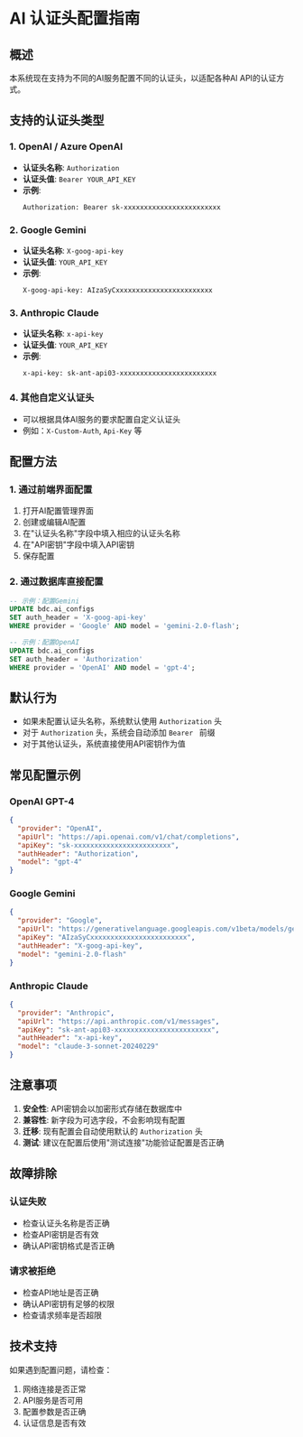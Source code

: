 # AI 认证头配置指南

## 概述

本系统现在支持为不同的AI服务配置不同的认证头，以适配各种AI API的认证方式。

## 支持的认证头类型

### 1. OpenAI / Azure OpenAI
- **认证头名称**: `Authorization`
- **认证头值**: `Bearer YOUR_API_KEY`
- **示例**: 
  ```
  Authorization: Bearer sk-xxxxxxxxxxxxxxxxxxxxxxxx
  ```

### 2. Google Gemini
- **认证头名称**: `X-goog-api-key`
- **认证头值**: `YOUR_API_KEY`
- **示例**:
  ```
  X-goog-api-key: AIzaSyCxxxxxxxxxxxxxxxxxxxxxxxx
  ```

### 3. Anthropic Claude
- **认证头名称**: `x-api-key`
- **认证头值**: `YOUR_API_KEY`
- **示例**:
  ```
  x-api-key: sk-ant-api03-xxxxxxxxxxxxxxxxxxxxxxxx
  ```

### 4. 其他自定义认证头
- 可以根据具体AI服务的要求配置自定义认证头
- 例如：`X-Custom-Auth`, `Api-Key` 等

## 配置方法

### 1. 通过前端界面配置

1. 打开AI配置管理界面
2. 创建或编辑AI配置
3. 在"认证头名称"字段中填入相应的认证头名称
4. 在"API密钥"字段中填入API密钥
5. 保存配置

### 2. 通过数据库直接配置

```sql
-- 示例：配置Gemini
UPDATE bdc.ai_configs 
SET auth_header = 'X-goog-api-key'
WHERE provider = 'Google' AND model = 'gemini-2.0-flash';

-- 示例：配置OpenAI
UPDATE bdc.ai_configs 
SET auth_header = 'Authorization'
WHERE provider = 'OpenAI' AND model = 'gpt-4';
```

## 默认行为

- 如果未配置认证头名称，系统默认使用 `Authorization` 头
- 对于 `Authorization` 头，系统会自动添加 `Bearer ` 前缀
- 对于其他认证头，系统直接使用API密钥作为值

## 常见配置示例

### OpenAI GPT-4
```json
{
  "provider": "OpenAI",
  "apiUrl": "https://api.openai.com/v1/chat/completions",
  "apiKey": "sk-xxxxxxxxxxxxxxxxxxxxxxxx",
  "authHeader": "Authorization",
  "model": "gpt-4"
}
```

### Google Gemini
```json
{
  "provider": "Google",
  "apiUrl": "https://generativelanguage.googleapis.com/v1beta/models/gemini-2.0-flash:generateContent",
  "apiKey": "AIzaSyCxxxxxxxxxxxxxxxxxxxxxxxx",
  "authHeader": "X-goog-api-key",
  "model": "gemini-2.0-flash"
}
```

### Anthropic Claude
```json
{
  "provider": "Anthropic",
  "apiUrl": "https://api.anthropic.com/v1/messages",
  "apiKey": "sk-ant-api03-xxxxxxxxxxxxxxxxxxxxxxxx",
  "authHeader": "x-api-key",
  "model": "claude-3-sonnet-20240229"
}
```

## 注意事项

1. **安全性**: API密钥会以加密形式存储在数据库中
2. **兼容性**: 新字段为可选字段，不会影响现有配置
3. **迁移**: 现有配置会自动使用默认的 `Authorization` 头
4. **测试**: 建议在配置后使用"测试连接"功能验证配置是否正确

## 故障排除

### 认证失败
- 检查认证头名称是否正确
- 检查API密钥是否有效
- 确认API密钥格式是否正确

### 请求被拒绝
- 检查API地址是否正确
- 确认API密钥有足够的权限
- 检查请求频率是否超限

## 技术支持

如果遇到配置问题，请检查：
1. 网络连接是否正常
2. API服务是否可用
3. 配置参数是否正确
4. 认证信息是否有效 